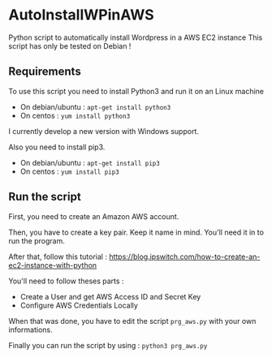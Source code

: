 # AutoInstallWPinAWS
Python script to automatically install Wordpress in a AWS EC2 instance
This script has only be tested on Debian ! 

## Requirements
To use this script you need to install Python3 and run it on an Linux machine
* On debian/ubuntu : `apt-get install python3`
* On centos : `yum install python3`

I currently develop a new version with Windows support.

Also you need to install pip3.
* On debian/ubuntu : `apt-get install pip3`
* On centos : `yum install pip3`

## Run the script
First, you need to create an Amazon AWS account.

Then, you have to create a key pair. Keep it name in mind. You'll need it in to run the program.

After that, follow this tutorial : https://blog.ipswitch.com/how-to-create-an-ec2-instance-with-python

You'll need to follow theses parts :

* Create a User and get AWS Access ID and Secret Key
* Configure AWS Credentials Locally

When that was done, you have to edit the script `prg_aws.py` with your own informations.

Finally you can run the script by using : `python3 prg_aws.py`
